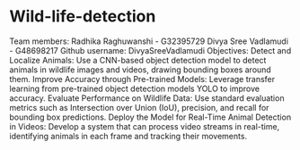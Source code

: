 # Wild-life-detection
Team members:
Radhika Raghuwanshi - G32395729
Divya Sree Vadlamudi - G48698217 Github username: DivyaSreeVadlamudi
Objectives:
Detect and Localize Animals:
Use a CNN-based object detection model to detect animals in wildlife images and videos, drawing bounding boxes around them.
Improve Accuracy through Pre-trained Models:
Leverage transfer learning from pre-trained object detection models YOLO to improve accuracy.
Evaluate Performance on Wildlife Data:
Use standard evaluation metrics such as Intersection over Union (IoU), precision, and recall for bounding box predictions.
Deploy the Model for Real-Time Animal Detection in Videos:
Develop a system that can process video streams in real-time, identifying animals in each frame and tracking their movements.
